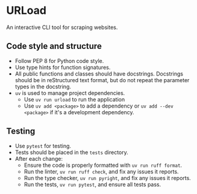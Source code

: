 # URLoad

An interactive CLI tool for scraping websites.

## Code style and structure

- Follow PEP 8 for Python code style.
- Use type hints for function signatures.
- All public functions and classes should have docstrings. Docstrings should be
  in reStructured text format, but do not repeat the parameter types in the
  docstring.
- `uv` is used to manage project dependencies.
  - Use `uv run urload` to run the application
  - Use `uv add <package>` to add a dependency or `uv add --dev <package>` if
  it's a development dependency.

## Testing

- Use `pytest` for testing.
- Tests should be placed in the `tests` directory.
- After each change:
  - Ensure the code is properly formatted with `uv run ruff format`.
  - Run the linter, `uv run ruff check`, and fix any issues it reports.
  - Run the type checker, `uv run pyright`, and fix any issues it reports.
  - Run the tests, `uv run pytest`, and ensure all tests pass.
